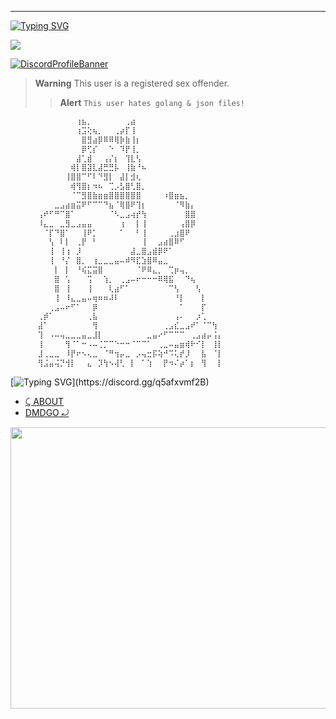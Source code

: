 <!--

.-. .-')                            
\  ( OO )                           
 ;-----.\  .-'),-----.  .-'),-----. 
 | .-.  | ( OO'  .-.  '( OO'  .-.  '
 | '-' /_)/   |  | |  |/   |  | |  |
 | .-. `. \_) |  |\|  |\_) |  |\|  |
 | |  \  |  \ |  | |  |  \ |  | |  |
 | '--'  /   `'  '-'  '   `'  '-'  '
 `------'      `-----'      `-----' 
-->
----
[![Typing SVG](https://readme-typing-svg.herokuapp.com?font=Yellowtail&duration=4000&color=010101&lines=Adam(s) (aka. Karma))](https://discord.gg/q5afxvmf2B)

 <a href="https://discord.gg/q5afxvmf2B" target="_blank"><img src="https://komarev.com/ghpvc/?username=passedout&color=grey&style=flat-square" width="" height=""  target="_blank">

[![DiscordProfileBanner](https://discord.c99.nl/widget/theme-1/947950557929295903.png)](https://discord.com)

> **Warning**
> This user is a registered sex offender.
> > **Alert**
> ```This user hates golang & json files!```
```md
⠀⠀⠀⠀⠀⠀⠀⠀⠀⠀⠀⠀⢰⣦⡀⠀⠀⠀⠀⠀⠀⢀⣴
⠀⠀⠀⠀⠀⠀⠀⠀⠀⠀⠀⠀⢰⣩⢕⢦⡀⠀⠀⢀⡴⡏⢸
⠀⠀⠀⠀⠀⠀⠀⠀⠀⠀⠀⠀⠀⣿⣻⣴⡿⠿⠿⢿⡷⣷⢸⡆
⠀⠀⠀⠀⠀⠀⠀⠀⠀⠀⠀⠀⠀⡿⢋⡎⠀⠀⠑⠀⠹⡟⢸⡀
⠀⠀⠀⠀⠀⠀⠀⠀⠀⠀⠀⠀⣼⢁⣾⠀⠀⢠⡌⡆⠀⢹⣇⢣
⠀⠀⠀⠀⠀⠀⠀⠀⠀⠀⠀⢾⡇⣿⣽⣇⣼⣛⣛⡧⠀⢸⣷⠘⠦
⠀⠀⠀⠀⠀⠀⠀⠀⠀⠀⢸⣿⣿⠉⠋⠇⠙⣻⡇⠀⣼⡇⣺⢆
⠀⠀⠀⠀⠀⠀⠀⠀⠀⠀⠀⢾⢻⣿⡆⠲⠦⠀⢉⡠⣣⣿⢃⣿⡀
⠀⠀⠀⠀⠀⠀⠀⠀⠀⠀⠀⠈⠉⣻⣿⣷⣶⣶⣿⣿⣿⣿⣿⣿⠀⠀⠀⠀⠰⣿⣶⣦⡀
⠀⠀⠀⠀⠀⠀⠀⠀⣀⣠⣴⣶⣭⠟⠋⠉⠉⠙⣦⠈⢿⣿⠟⢹⡆⠀⠀⠀⠀⠀⠈⠻⣷⡄
⠀⠀⠀⠀⠀⢠⠞⠋⠛⠉⣿⠁⠀⠀⠀⠀⠀⠀⠈⠣⣀⣠⢴⡞⢳⠀⠀⠀⠀⠀⠀⠀⣿⣿
⠀⠀⠀⠀⠀⠸⣄⣀⠀⣀⣻⣀⣠⣤⣤⠀⠀⠀⠀⠀⢰⠀⠀⡇⢸⠀⠀⠀⠀⠀⠀⢠⣿⡿
⠀⠀⠀⠀⠀⠀⠈⡏⠙⣿⠁⠀⠀⢸⠟⡁⠀⠀⠀⠀⠁⠀⠀⠃⢸⠀⠀⠀⠀⢀⣰⣿⠟
⠀⠀⠀⠀⠀⠀⠀⢣⠀⠇⡇⠀⢀⡟⠀⠃⠀⠀⠀⠀⠀⠀⠀⠀⢸⠀⠀⣠⣴⣿⠿⠋
⠀⠀⠀⠀⠀⠀⠀⢸⠀⢸⢰⠀⡸⠀⠀⠀⠀⠀⠀⠀⠀⠀⣼⣀⣿⣠⣾⡿⠟⠁
⠀⠀⠀⠀⠀⠀⠀⢸⠀⠘⡌⠀⣿⡀⠀⢰⣀⣀⣀⣤⠤⠾⠻⣏⣱⣿⠿⣤⣀
⠀⠀⠀⠀⠀⠀⠀⠀⡇⠀⡇⠀⠘⢮⣍⣭⣿⠀⠀⠀⠀⠀⠀⠈⠟⠿⣄⡀⠀⢉⡶⢤⡀
⠀⠀⠀⠀⠀⠀⠀⠀⣿⠀⢡⠀⠀⠀⢩⠀⠀⢱⡀⠀⢀⣠⠤⠖⠒⠒⠒⠿⢿⣯⠀⠀⠙⢦
⠀⠀⠀⠀⠀⠀⠀⠀⣿⠀⢸⠀⠀⠀⢸⠀⠀⠀⢇⣴⠋⠁⠀⠀⠀⠀⠀⠀⠀⠉⢣⠀⠀⠀⢣
⠀⠀⠀⠀⠀⠀⠀⠀⢸⠀⠸⣄⣀⣤⠤⢶⠶⠶⠼⠇⠀⠀⠀⠀⠀⠀⠀⠀⠀⠀⠘⡇⠀⠀⠀⡇
⠀⠀⠀⠀⠀⠀⠀⢀⣠⠤⠖⠋⠁⠀⠀⡿⠀⠀⠀⠀⠀⠀⠀⠀⠀⠀⠀⠀⠀⠀⠀⠁⠀⠀⠀⡏
⠀⠀⠀⠀⠀⢀⡾⠁⠀⠀⠀⠀⠀⠀⢀⣧⠀⠀⠀⠀⠀⠀⠀⠀⠀⠀⠀⠀⠀⠀⢠⠄⠀⠀⡰⢁
⠀⠀⠀⠀⠀⣼⠁⠀⠀⠀⠀⠀⠀⠀⠀⢻⠀⠀⠀⠀⠀⠀⠀⠀⠀⠀⠀⠀⢀⣠⣎⣀⣠⠞⠁⠈⠉⢳
⠀⠀⠀⠀⠀⢹⠀⠠⠤⢤⣀⣀⣀⣤⣀⣸⡇⠀⠀⠀⠀⠀⠀⠀⠀⣀⣤⠔⠋⠉⠉⠉⠀⢀⣠⣴⡤⢨⡄
⠀⠀⠀⠀⠀⢸⠀⠀⠀⠀⢻⠈⠁⠒⠠⠤⢈⡉⠉⠑⠒⠒⠈⠉⠉⠁⠀⢀⣀⠤⣤⣶⢾⠗⠊⡇⠀⢸⡇
⠀⠀⠀⠀⠀⣸⢀⣀⣀⠀⠸⡟⠖⠢⢄⣀⠀⠈⠛⢲⡤⣀⠀⡠⢤⣒⡯⢵⠚⠩⢅⡞⡸⠀⠀⣧⠀⠈⡇
⠀⠀⠀⠀⠀⢻⣨⣤⢬⡙⢺⡇⠀⠀⣄⠀⡹⢳⠢⢼⢃⠀⡇⠀⠁⢱⠀⠀⡟⠲⠌⡴⠁⡆⠀⢻⠀⠀⡇
```

[![Typing SVG](https://readme-typing-svg.herokuapp.com?duration=2100&color=F7C433&lines=Have+something+to+say%3F;Without..;genuine+legally+accepted+proof%3F;Talk+to+my+dick.)](https://discord.gg/q5afxvmf2B)

- [⤹ ABOUT](https://feds.lol/im)
- [DMDGO ⤾](https://t.me/tosviolators)

<a href='https://discord.gg/q5afxvmf2B'>
<img src="https://cdn.discordapp.com/attachments/1050935456163962950/1051151836847018025/download_84.jpg" width="1000" height="450" ></code></a>
<!--

.-. .-')                            
\  ( OO )                           
 ;-----.\  .-'),-----.  .-'),-----. 
 | .-.  | ( OO'  .-.  '( OO'  .-.  '
 | '-' /_)/   |  | |  |/   |  | |  |
 | .-. `. \_) |  |\|  |\_) |  |\|  |
 | |  \  |  \ |  | |  |  \ |  | |  |
 | '--'  /   `'  '-'  '   `'  '-'  '
 `------'      `-----'      `-----' 
-->
----
